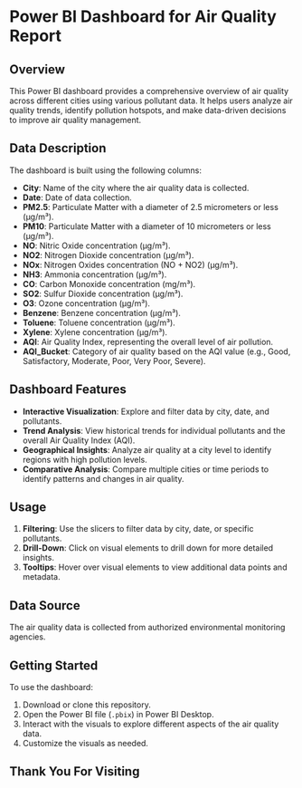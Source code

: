 # Power BI Dashboard for Air Quality Report

## Overview

This Power BI dashboard provides a comprehensive overview of air quality across different cities using various pollutant data. It helps users analyze air quality trends, identify pollution hotspots, and make data-driven decisions to improve air quality management.

## Data Description

The dashboard is built using the following columns:

- **City**: Name of the city where the air quality data is collected.
- **Date**: Date of data collection.
- **PM2.5**: Particulate Matter with a diameter of 2.5 micrometers or less (µg/m³).
- **PM10**: Particulate Matter with a diameter of 10 micrometers or less (µg/m³).
- **NO**: Nitric Oxide concentration (µg/m³).
- **NO2**: Nitrogen Dioxide concentration (µg/m³).
- **NOx**: Nitrogen Oxides concentration (NO + NO2) (µg/m³).
- **NH3**: Ammonia concentration (µg/m³).
- **CO**: Carbon Monoxide concentration (mg/m³).
- **SO2**: Sulfur Dioxide concentration (µg/m³).
- **O3**: Ozone concentration (µg/m³).
- **Benzene**: Benzene concentration (µg/m³).
- **Toluene**: Toluene concentration (µg/m³).
- **Xylene**: Xylene concentration (µg/m³).
- **AQI**: Air Quality Index, representing the overall level of air pollution.
- **AQI_Bucket**: Category of air quality based on the AQI value (e.g., Good, Satisfactory, Moderate, Poor, Very Poor, Severe).

## Dashboard Features

- **Interactive Visualization**: Explore and filter data by city, date, and pollutants.
- **Trend Analysis**: View historical trends for individual pollutants and the overall Air Quality Index (AQI).
- **Geographical Insights**: Analyze air quality at a city level to identify regions with high pollution levels.
- **Comparative Analysis**: Compare multiple cities or time periods to identify patterns and changes in air quality.

## Usage

1. **Filtering**: Use the slicers to filter data by city, date, or specific pollutants.
2. **Drill-Down**: Click on visual elements to drill down for more detailed insights.
3. **Tooltips**: Hover over visual elements to view additional data points and metadata.

## Data Source

The air quality data is collected from authorized environmental monitoring agencies.

## Getting Started

To use the dashboard:

1. Download or clone this repository.
2. Open the Power BI file (`.pbix`) in Power BI Desktop.
3. Interact with the visuals to explore different aspects of the air quality data.
4. Customize the visuals as needed.

## Thank You For Visiting

